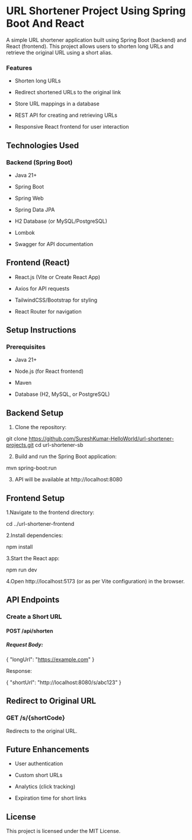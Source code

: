 # URL Shortener Project Using Spring Boot And React

 A simple URL shortener application built using Spring Boot (backend) and React (frontend). This project allows users to shorten long URLs and retrieve the original URL using a short alias.

### Features

- Shorten long URLs

- Redirect shortened URLs to the original link

- Store URL mappings in a database

- REST API for creating and retrieving URLs

- Responsive React frontend for user interaction

## Technologies Used

### Backend (Spring Boot)

- Java 21+

- Spring Boot

- Spring Web

- Spring Data JPA

- H2 Database (or MySQL/PostgreSQL)

- Lombok

- Swagger for API documentation

## Frontend (React)

- React.js (Vite or Create React App)

- Axios for API requests

- TailwindCSS/Bootstrap for styling

- React Router for navigation

## Setup Instructions

### Prerequisites

- Java 21+

- Node.js (for React frontend)

- Maven 

- Database (H2, MySQL, or PostgreSQL)

## Backend Setup

1. Clone the repository:

git clone https://github.com/SureshKumar-HelloWorld/url-shortener-projects.git
cd url-shortener-sb

2. Build and run the Spring Boot application:

mvn spring-boot:run

3. API will be available at http://localhost:8080

## Frontend Setup

1.Navigate to the frontend directory:

cd ../url-shortener-frontend

2.Install dependencies:

npm install

3.Start the React app:

npm run dev

4.Open http://localhost:5173 (or as per Vite configuration) in the browser.

## API Endpoints

### Create a Short URL

#### POST /api/shorten

##### Request Body:

{
  "longUrl": "https://example.com"
}

Response:

{
  "shortUrl": "http://localhost:8080/s/abc123"
}

## Redirect to Original URL

### GET /s/{shortCode}
Redirects to the original URL.

## Future Enhancements

- User authentication

- Custom short URLs

- Analytics (click tracking)

- Expiration time for short links

## License

This project is licensed under the MIT License.
